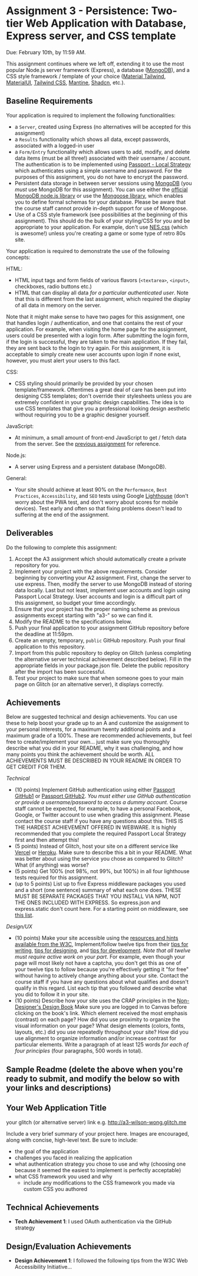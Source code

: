 Assignment 3 - Persistence: Two-tier Web Application with Database, Express server, and CSS template
===

Due: February 10th, by 11:59 AM.

This assignment continues where we left off, extending it to use the most popular Node.js server framework (Express), 
a database ([MongoDB](https://www.mongodb.com/)), and a CSS style framework / template of your choice ([Material Tailwind](https://www.material-tailwind.com/),
[MaterialUI](https://mui.com/), [Tailwind CSS](https://tailwindcss.com/), [Mantine](https://mantine.dev), [Shadcn](https://ui.shadcn.com/), etc.).

Baseline Requirements
---

Your application is required to implement the following functionalities:

- a `Server`, created using Express (no alternatives will be accepted for this assignment)
- a `Results` functionality which shows all data, except passwords, associated with a logged-in user
- a `Form/Entry` functionality which allows users to add, modify, and delete data items (must be all three!) associated with their username / account. 
  The authentication is to be implemented using [Passport - Local Strategy](https://www.passportjs.org/packages/passport-local/) 
  which authenticates using a simple username and password. For the purposes of this assignment, you do not have to encrypt
  the password.
- Persistent data storage in between server sessions using [MongoDB](https://www.MongoDB.com/cloud/atlas) (you *must* use MongoDB for this assignment). You can use either the [official MongoDB node.js library](https://www.npmjs.com/package/MongoDB) or use the [Mongoose library](https://www.npmjs.com/package/mongoose), which enables you to define formal schemas for your database. Please be aware that the course staff cannot provide in-depth support for use of Mongoose.  
- Use of a CSS style framework (see possibilities at the beginning of this assignment). 
  This should do the bulk of your styling/CSS for you and be appropriate to your application. 
  For example, don't use [NES.css](https://nostalgic-css.github.io/NES.css/) (which is awesome!) unless you're creating a game or some type of retro 80s site.

Your application is required to demonstrate the use of the following concepts:  

HTML:  
- HTML input tags and form fields of various flavors (`<textarea>`, `<input>`, checkboxes, radio buttons etc.)
- HTML that can display all data *for a particular authenticated user*. Note that this is different from the last assignment, which required the display of all data in memory on the server.

Note that it might make sense to have two pages for this assignment, one that handles login / authentication, and one that contains the rest of your application.
For example, when visiting the home page for the assignment, users could be presented with a login form. After submitting the login form, if the login is 
successful, they are taken to the main application. If they fail, they are sent back to the login to try again. For this assignment, it is acceptable to simply create 
new user accounts upon login if none exist, however, you must alert your users to this fact.  

CSS:  
- CSS styling should primarily be provided by your chosen template/framework. 
Oftentimes a great deal of care has been put into designing CSS templates; 
don't override their stylesheets unless you are extremely confident in your graphic design capabilities. 
The idea is to use CSS templates that give you a professional looking design aesthetic without requiring you to be a graphic designer yourself.

JavaScript:  
- At minimum, a small amount of front-end JavaScript to get / fetch data from the server. 
See the [previous assignment](https://github.com/cs4241-c25/a2-shortstack) for reference.

Node.js:  
- A server using Express and a persistent database (MongoDB).

General:  
- Your site should achieve at least 90% on the `Performance`, `Best Practices`, `Accessibility`, and `SEO` tests 
using Google [Lighthouse](https://developers.google.com/web/tools/lighthouse) (don't worry about the PWA test, and don't worry about scores for mobile devices).
Test early and often so that fixing problems doesn't lead to suffering at the end of the assignment. 

Deliverables
---

Do the following to complete this assignment:

1. Accept the A3 assignment which should automatically create a private repository for you.
2. Implement your project with the above requirements. Consider beginning by converting your A2 
   assignment. First, change the server to use express. Then, modify the server to use MongoDB 
   instead of storing data locally. Last but not least, implement user accounts and login using
   Passport Local Strategy. User accounts and login is a difficult part of this assignment, so
   budget your time accordingly. 
3. Ensure that your project has the proper naming scheme as previous assignments except starting
   with "a3-" so we can find it. 
4. Modify the README to the specifications below.
5. Push your final application to your assignment GitHub repository before the deadline at 11:59pm. 
6. Create an empty, temporary, `public` GitHub repository. Push your final application to this
   repository. 
7. Import from this public repository to deploy on Glitch (unless completing the 
   alternative server technical achievement described below). Fill in the appropriate fields in 
   your package.json file. Delete the public repository after the import has been successful. 
8. Test your project to make sure that when someone goes to your main page on Glitch (or an 
   alternative server), it displays correctly.

Achievements
---

Below are suggested technical and design achievements. You can use these to help boost your grade up to an A and customize the 
assignment to your personal interests, for a maximum twenty additional points and a maximum grade of a 100%. 
These are recommended achievements, but feel free to create/implement your own... just make sure you thoroughly describe what you did in your README, 
why it was challenging, and how many points you think the achievement should be worth. 
ALL ACHIEVEMENTS MUST BE DESCRIBED IN YOUR README IN ORDER TO GET CREDIT FOR THEM.

*Technical*
- (10 points) Implement GitHub authentication using either  [Passport GitHub1](https://www.passportjs.org/packages/passport-github)
  or [Passport GitHub2](https://www.passportjs.org/packages/passport-github2). 
  *You must either use GitHub authentication or provide a username/password to access a dummy account*. 
  Course staff cannot be expected, for example, to have a personal Facebook, Google, or Twitter account to use when grading this assignment. 
  Please contact the course staff if you have any questions about this. THIS IS THE HARDEST ACHIEVEMENT OFFERED IN WEBWARE.
  It is highly recommended that you complete the required Passport Local Strategy first and then attempt this!
- (5 points) Instead of Glitch, host your site on a different service like [Vercel](https://vercel.com/) or [Heroku](https://www.heroku.com).
  Make sure to describe this a bit in your README. What was better about using the service you chose as compared to Glitch? 
  What (if anything) was worse? 
- (5 points) Get 100% (not 98%, not 99%, but 100%) in all four lighthouse tests required for this assignment.
- (up to 5 points) List up to five Express middleware packages you used and a short (one sentence) summary of what each 
  one does. THESE MUST BE SEPARATE PACKAGES THAT YOU INSTALL VIA NPM, NOT THE ONES INCLUDED WITH EXPRESS. So express.json
  and express.static don't count here. For a starting point on middleware, see [this list](https://expressjs.com/en/resources/middleware.html).

*Design/UX*
- (10 points) Make your site accessible using the [resources and hints available from the W3C](https://www.w3.org/WAI/), 
  Implement/follow twelve tips from their [tips for writing](https://www.w3.org/WAI/tips/writing/),
  [tips for designing](https://www.w3.org/WAI/tips/designing/), and [tips for development](https://www.w3.org/WAI/tips/developing/).
  *Note that all twelve must require active work on your part*. 
  For example, even though your page will most likely not have a captcha, you don't get this as one of your twelve tips 
  to follow because you're effectively getting it "for free" without having to actively change anything about your site. 
  Contact the course staff if you have any questions about what qualifies and doesn't qualify in this regard. 
  List each tip that you followed and describe what you did to follow it in your site.
- (10 points) Describe how your site uses the CRAP principles in the [Non-Designer's Design Book](https://learning.oreilly.com/library/view/the-non-designers-design/9780321563088/)
  Make sure you are logged in to Canvas before clicking on the book's link.
Which element received the most emphasis (contrast) on each page? 
How did you use proximity to organize the visual information on your page? 
What design elements (colors, fonts, layouts, etc.) did you use repeatedly throughout your site? 
How did you use alignment to organize information and/or increase contrast for particular elements. 
Write a paragraph of at least 125 words *for each of four principles* (four paragraphs, 500 words in total). 

Sample Readme (delete the above when you're ready to submit, and modify the below so with your links and descriptions)
---

## Your Web Application Title

your glitch (or alternative server) link e.g. http://a3-wilson-wong.glitch.me

Include a very brief summary of your project here. Images are encouraged, along with concise, high-level text. Be sure to include:

- the goal of the application
- challenges you faced in realizing the application
- what authentication strategy you chose to use and why (choosing one because it seemed the easiest to implement is perfectly acceptable)
- what CSS framework you used and why
  - include any modifications to the CSS framework you made via custom CSS you authored

## Technical Achievements
- **Tech Achievement 1**: I used OAuth authentication via the GitHub strategy

## Design/Evaluation Achievements
- **Design Achievement 1**: I followed the following tips from the W3C Web Accessibility Initiative...
